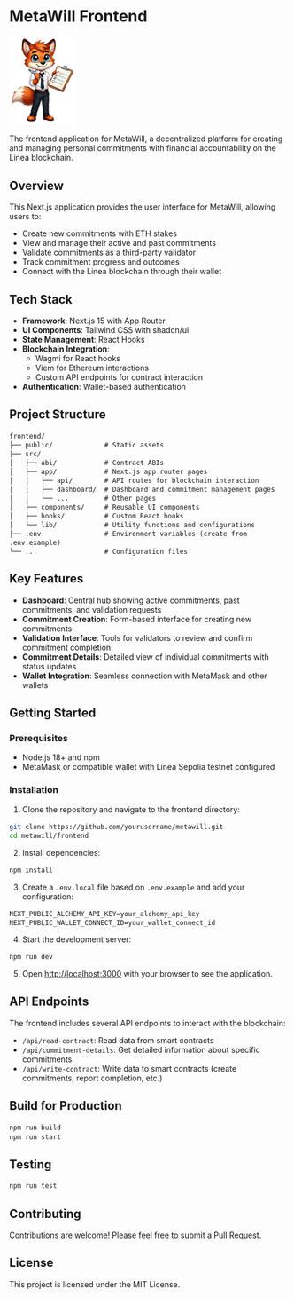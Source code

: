 # MetaWill Frontend

<img src="public/mascott.png" alt="MetaWill Logo" width="120"/>

The frontend application for MetaWill, a decentralized platform for creating and managing personal commitments with financial accountability on the Linea blockchain.

## Overview

This Next.js application provides the user interface for MetaWill, allowing users to:

- Create new commitments with ETH stakes
- View and manage their active and past commitments
- Validate commitments as a third-party validator
- Track commitment progress and outcomes
- Connect with the Linea blockchain through their wallet

## Tech Stack

- **Framework**: Next.js 15 with App Router
- **UI Components**: Tailwind CSS with shadcn/ui
- **State Management**: React Hooks
- **Blockchain Integration**:
  - Wagmi for React hooks
  - Viem for Ethereum interactions
  - Custom API endpoints for contract interaction
- **Authentication**: Wallet-based authentication

## Project Structure

```
frontend/
├── public/             # Static assets
├── src/
│   ├── abi/            # Contract ABIs
│   ├── app/            # Next.js app router pages
│   │   ├── api/        # API routes for blockchain interaction
│   │   ├── dashboard/  # Dashboard and commitment management pages
│   │   └── ...         # Other pages
│   ├── components/     # Reusable UI components
│   ├── hooks/          # Custom React hooks
│   └── lib/            # Utility functions and configurations
├── .env                # Environment variables (create from .env.example)
└── ...                 # Configuration files
```

## Key Features

- **Dashboard**: Central hub showing active commitments, past commitments, and validation requests
- **Commitment Creation**: Form-based interface for creating new commitments
- **Validation Interface**: Tools for validators to review and confirm commitment completion
- **Commitment Details**: Detailed view of individual commitments with status updates
- **Wallet Integration**: Seamless connection with MetaMask and other wallets

## Getting Started

### Prerequisites

- Node.js 18+ and npm
- MetaMask or compatible wallet with Linea Sepolia testnet configured

### Installation

1. Clone the repository and navigate to the frontend directory:

```bash
git clone https://github.com/yourusername/metawill.git
cd metawill/frontend
```

2. Install dependencies:

```bash
npm install
```

3. Create a `.env.local` file based on `.env.example` and add your configuration:

```
NEXT_PUBLIC_ALCHEMY_API_KEY=your_alchemy_api_key
NEXT_PUBLIC_WALLET_CONNECT_ID=your_wallet_connect_id
```

4. Start the development server:

```bash
npm run dev
```

5. Open [http://localhost:3000](http://localhost:3000) with your browser to see the application.

## API Endpoints

The frontend includes several API endpoints to interact with the blockchain:

- `/api/read-contract`: Read data from smart contracts
- `/api/commitment-details`: Get detailed information about specific commitments
- `/api/write-contract`: Write data to smart contracts (create commitments, report completion, etc.)

## Build for Production

```bash
npm run build
npm run start
```

## Testing

```bash
npm run test
```

## Contributing

Contributions are welcome! Please feel free to submit a Pull Request.

## License

This project is licensed under the MIT License.
